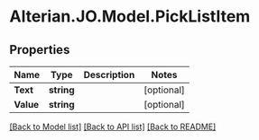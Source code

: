 # Alterian.JO.Model.PickListItem

## Properties

Name | Type | Description | Notes
------------ | ------------- | ------------- | -------------
**Text** | **string** |  | [optional] 
**Value** | **string** |  | [optional] 

[[Back to Model list]](../README.md#documentation-for-models) [[Back to API list]](../README.md#documentation-for-api-endpoints) [[Back to README]](../README.md)

